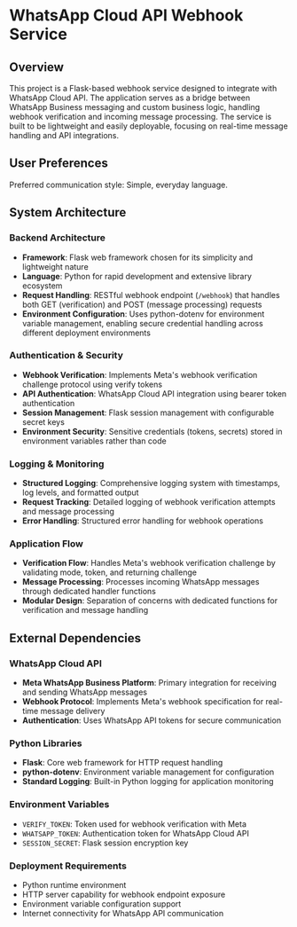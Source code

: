 # WhatsApp Cloud API Webhook Service

## Overview

This project is a Flask-based webhook service designed to integrate with WhatsApp Cloud API. The application serves as a bridge between WhatsApp Business messaging and custom business logic, handling webhook verification and incoming message processing. The service is built to be lightweight and easily deployable, focusing on real-time message handling and API integrations.

## User Preferences

Preferred communication style: Simple, everyday language.

## System Architecture

### Backend Architecture
- **Framework**: Flask web framework chosen for its simplicity and lightweight nature
- **Language**: Python for rapid development and extensive library ecosystem
- **Request Handling**: RESTful webhook endpoint (`/webhook`) that handles both GET (verification) and POST (message processing) requests
- **Environment Configuration**: Uses python-dotenv for environment variable management, enabling secure credential handling across different deployment environments

### Authentication & Security
- **Webhook Verification**: Implements Meta's webhook verification challenge protocol using verify tokens
- **API Authentication**: WhatsApp Cloud API integration using bearer token authentication
- **Session Management**: Flask session management with configurable secret keys
- **Environment Security**: Sensitive credentials (tokens, secrets) stored in environment variables rather than code

### Logging & Monitoring
- **Structured Logging**: Comprehensive logging system with timestamps, log levels, and formatted output
- **Request Tracking**: Detailed logging of webhook verification attempts and message processing
- **Error Handling**: Structured error handling for webhook operations

### Application Flow
- **Verification Flow**: Handles Meta's webhook verification challenge by validating mode, token, and returning challenge
- **Message Processing**: Processes incoming WhatsApp messages through dedicated handler functions
- **Modular Design**: Separation of concerns with dedicated functions for verification and message handling

## External Dependencies

### WhatsApp Cloud API
- **Meta WhatsApp Business Platform**: Primary integration for receiving and sending WhatsApp messages
- **Webhook Protocol**: Implements Meta's webhook specification for real-time message delivery
- **Authentication**: Uses WhatsApp API tokens for secure communication

### Python Libraries
- **Flask**: Core web framework for HTTP request handling
- **python-dotenv**: Environment variable management for configuration
- **Standard Logging**: Built-in Python logging for application monitoring

### Environment Variables
- `VERIFY_TOKEN`: Token used for webhook verification with Meta
- `WHATSAPP_TOKEN`: Authentication token for WhatsApp Cloud API
- `SESSION_SECRET`: Flask session encryption key

### Deployment Requirements
- Python runtime environment
- HTTP server capability for webhook endpoint exposure
- Environment variable configuration support
- Internet connectivity for WhatsApp API communication